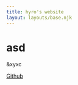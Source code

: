 ```yaml
---
title: hyro's website
layout: layouts/base.njk
---
```


# asd
&xyxc

[Github](https://github.com/xHyroM)